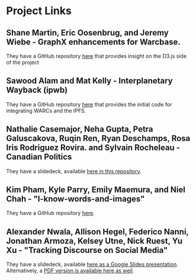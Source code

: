 # Project Links

## Shane Martin, Eric Oosenbrug, and Jeremy Wiebe - GraphX enhancements for Warcbase.

They have a GitHub repository [here](https://github.com/shamrt/link-structure) that provides insight on the D3.js side of the project

## Sawood Alam and Mat Kelly - Interplanetary Wayback (ipwb)

They have a GitHub repository [here](https://github.com/oduwsdl/ipwb) that provides the initial code for integrating WARCs and the IPFS.

## Nathalie Casemajor, Neha Gupta, Petra Galuscakova, Ruqin Ren, Ryan Deschamps, Rosa Iris Rodriguez Rovira. and Sylvain Rocheleau - Canadian Politics

They have a slidedeck, available [here in this repository](https://github.com/web-archive-group/hackathon/blob/master/Projects/Canadian-Politics_NUAGES.pdf). 

## Kim Pham, Kyle Parry, Emily Maemura, and Niel Chah - "I-know-words-and-images"

They have a GitHub repository [here](https://github.com/nchah/i-know-words-and-images).

## Alexander Nwala, Allison Hegel, Federico Nanni, Jonathan Armoza, Kelsey Utne, Nick Ruest, Yu Xu - "Tracking Discourse on Social Media"

They have a slidedeck, available [here as a Google Slides presentation](https://docs.google.com/presentation/d/1Q6vZdLbOS98kRLQv3hPQeXj77jO-PGdPN_CzupWOYGA/edit#slide=id.p). Alternatively, a [PDF version is available here as well](https://github.com/web-archive-group/hackathon/blob/master/Projects/Tracking%20Discourse%20on%20Social%20Media.pdf).
